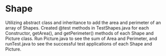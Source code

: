 # Shape

Utilizing abstract class and inheritance to add the area and perimeter of an array of Shapes.
Created @test methods in TestShapes.java for each Constructor, getArea(), and getPerimeter() 
methods of each Shape and Picture class.
Run Picture.java to see the sum of Area and Perimeter, and runTest.java to see the successful 
test applications of each Shape and Picture.
